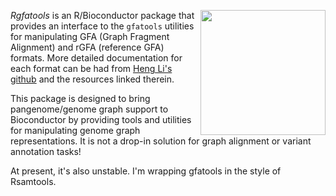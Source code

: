[<img src="https://www.bioconductor.org/images/logo/jpg/bioconductor_logo_rgb.jpg" width="200" align="right"/>](https://bioconductor.org/)

_Rgfatools_ is an R/Bioconductor package that provides an interface to the `gfatools` utilities for manipulating GFA (Graph Fragment Alignment) and rGFA 
(reference GFA) formats. More detailed documentation for each format can be had
from [Heng Li's github](https://github.com/lh3/gfatools/blob/master/doc/rGFA.md)
and the resources linked therein.

This package is designed to bring pangenome/genome graph support to Bioconductor
by providing tools and utilities for manipulating genome graph representations. 
It is not a drop-in solution for graph alignment or variant annotation tasks!

At present, it's also unstable. I'm wrapping gfatools in the style of Rsamtools.
